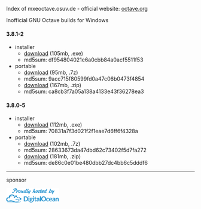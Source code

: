 Index of mxeoctave.osuv.de - official website: [octave.org](http://octave.org)

Inofficial GNU Octave builds for Windows  

#### 3.8.1-2

* installer   
    * [download](http://mxeoctave.osuv.de/octave-3.8.1-2-installer.exe) (105mb, .exe)
    * md5sum: df954804021e6a0cbb84a0acf5511f53
* portable  
    * [download](http://mxeoctave.osuv.de/octave-3.8.1-2-portable.7z) (95mb, .7z)
    * md5sum: 9acc715f80599fd0a47c06b0473f4854
    * [download](http://mxeoctave.osuv.de/octave-3.8.1-2-portable.zip) (167mb, .zip)
    * md5sum: ca8cb3f7a05a138a4133e43f36278ea3

#### 3.8.0-5

* installer
    * [download](http://mxeoctave.osuv.de/octave-3.8.0-5-installer.exe) (112mb, .exe)
    * md5sum: 70831a7f3d021f2f1eae7d6ff6f4328a
* portable  
    * [download](http://mxeoctave.osuv.de/octave-3.8.0-5-portable.7z) (102mb, .7z)
    * md5sum: 28633673da47dbd62c73402f5d7fa272
    * [download](http://mxeoctave.osuv.de/octave-3.8.0-5-portable.zip) (181mb, .zip)
    * md5sum: de86c0e01be480dbb27dc4bb6c5dddf6

----
sponsor  

[<img src="digitalocean.png">](https://digitalocean.com/)
